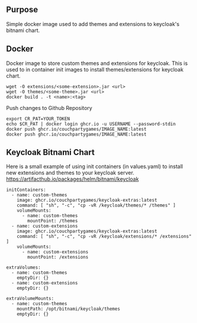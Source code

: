 

## Purpose

Simple docker image used to add themes and extensions to keycloak's bitnami chart.


## Docker 

Docker image to store custom themes and extensions for keycloak. This is used to in container init images to install themes/extensions for keycloak chart.


	wget -O extensions/<some-extension>.jar <url>
	wget -O themes/<some-theme>.jar <url>
    docker build . -t <name>:<tag>


Push changes to Github Repository

    export CR_PAT=YOUR_TOKEN
    echo $CR_PAT | docker login ghcr.io -u USERNAME --password-stdin
    docker push ghcr.io/couchpartygames/IMAGE_NAME:latest
    docker push ghcr.io/couchpartygames/IMAGE_NAME:latest


## Keycloak Bitnami Chart


Here is a small example of using init containers (in values.yaml) to install new extensions and themes to your keycloak server.
https://artifacthub.io/packages/helm/bitnami/keycloak

    initContainers:
      - name: custom-themes
        image: ghcr.io/couchpartygames/keycloak-extras:latest
        command: [ "sh", "-c", "cp -vR /keycloak/themes/* /themes" ]
        volumeMounts:
          - name: custom-themes
            mountPoint: /themes
      - name: custom-extensions
        image: ghcr.io/couchpartygames/keycloak-extras:latest
        command: [ "sh", "-c", "cp -vR /keycloak/extensions/* /extensions" ]
        volumeMounts:
          - name: custom-extensions
            mountPoint: /extensions

    extraVolumes:
      - name: custom-themes
        emptyDir: {}
      - name: custom-extensions
        emptyDir: {}

    extraVolumeMounts:
      - name: custom-themes
        mountPath: /opt/bitnami/keycloak/themes
        emptyDir: {}

